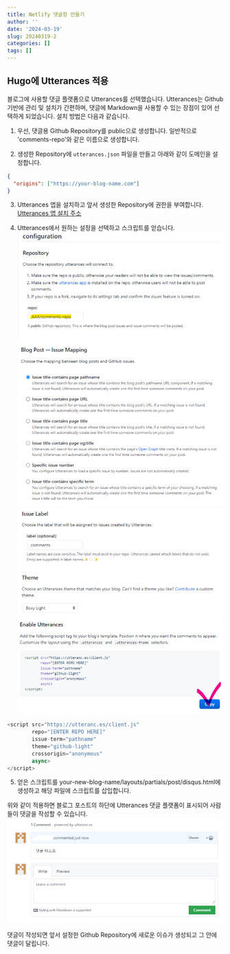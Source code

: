 ```yaml
---
title: Netlify 댓글창 만들기
author: ''
date: '2024-03-19'
slug: 20240319-2
categories: []
tags: []
---
```




## Hugo에 Utterances 적용

블로그에 사용할 댓글 플랫폼으로 Utterances를 선택했습니다. Utterances는 Github 기반에 관리 및 설치가 간편하며, 댓글에 Markdown을 사용할 수 있는 장점이 있어 선택하게 되었습니다. 설치 방법은 다음과 같습니다.

1. 우선, 댓글용 Github Repository를 public으로 생성합니다. 일반적으로 'comments-repo'와 같은 이름으로 생성합니다.


2. 생성한 Repository에 `utterances.json` 파일을 만들고 아래와 같이 도메인을 설정합니다.

```json
{
  "origins": ["https://your-blog-name.com"]
}

```

3. Utterances 앱을 설치하고 앞서 생성한 Repository에 권한을 부여합니다.
[Utterances 앱 설치 주소](https://github.com/apps/utterances)

4. Utterances에서 원하는 설정을 선택하고 스크립트를 얻습니다.
![1](image_1.png)
![2](image_2.png)
![3](image_3.png)
![4](image_4.png)

```js
<script src="https://utteranc.es/client.js"
        repo="[ENTER REPO HERE]"
        issue-term="pathname"
        theme="github-light"
        crossorigin="anonymous"
        async>
</script>
```

5. 얻은 스크립트를 your-new-blog-name/layouts/partials/post/disqus.html에 생성하고 해당 파일에 스크립트를 삽입합니다.


위와 같이 적용하면 블로그 포스트의 하단에 Utterances 댓글 플랫폼이 표시되어 사람들이 댓글을 작성할 수 있습니다. 
![5](image_5.png)

댓글이 작성되면 앞서 설정한 Github Repository에 새로운 이슈가 생성되고 그 안에 댓글이 달립니다. 